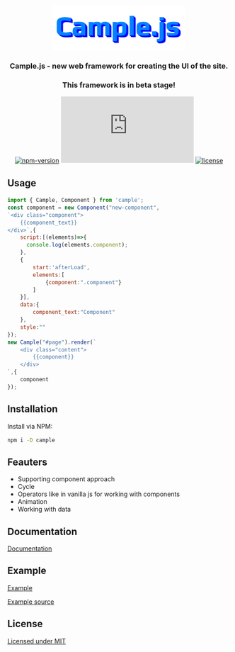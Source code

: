 <p align="center">
    <a href="https://www.npmjs.com/package/cample">
        <img src="https://github.com/Camplejs/media/blob/main/logo.png" alt="cample" >
    </a>
</p>
<h3 align="center">Cample.js - new web framework for creating the UI of the site.</h3>
<h3 align="center">
    This framework is in beta stage!
</h3>

<div align="center">

[![npm-version](https://img.shields.io/npm/v/cample?logo=npm)](https://www.npmjs.com/package/cample)
[![repo-size](https://img.shields.io/github/repo-size/Camplejs/Cample.js?logo=github)](https://github.com/Camplejs/Cample.js)
[![license](https://img.shields.io/npm/l/cample)](https://github.com/Camplejs/Cample.js/blob/main/LICENSE)

</div>

<div id='usage'></div>

## Usage
```javascript
import { Cample, Component } from 'cample';
const component = new Component("new-component", 
`<div class="component">
    {{component_text}}
</div>`,{
    script:[(elements)=>{
      console.log(elements.component);
    },
    {
        start:'afterLoad',
        elements:[
            {component:".component"}
        ]
    }],
    data:{
        component_text:"Component"
    },
    style:""
});
new Cample("#page").render(`
    <div class="content">
        {{component}}
    </div>
`,{
    component
});
```

<div id='installation'></div>

## Installation

Install via NPM:
```bash
npm i -D cample 
```

<div id='feauters'></div>

## Feauters

- Supporting component approach
- Cycle
- Operators like in vanilla js for working with components
- Animation
- Working with data

<div id='documentation'></div>

## Documentation

[Documentation](https://camplejs.github.io/documentation.html)

<div id='example'></div>

## Example

[Example](https://camplejs.github.io/example.html)

[Example source](https://github.com/Camplejs/example/blob/main/example.js)

<div id='license'></div>

## License
[Licensed under MIT](https://github.com/Camplejs/Cample.js/blob/main/LICENSE)
